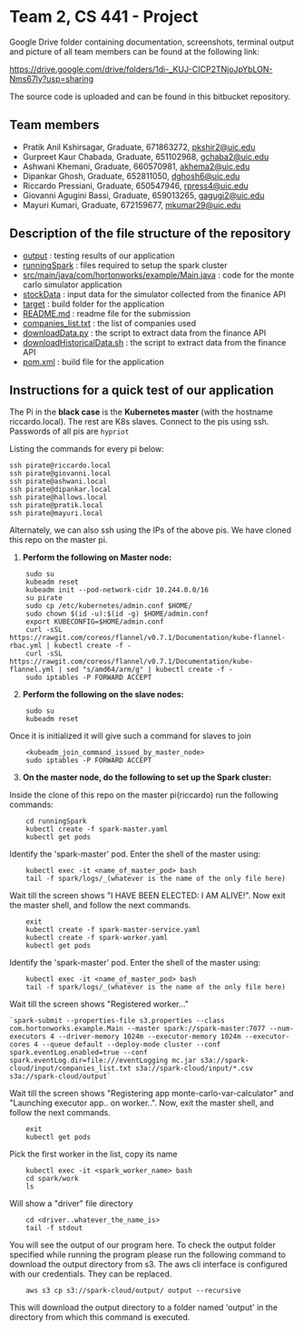 Team 2, CS 441 - Project
========================

Google Drive folder containing documentation, screenshots, terminal output and picture of all team members can be found at the following link:

https://drive.google.com/drive/folders/1di-_KUJ-CICP2TNjoJpYbLON-Nms67ly?usp=sharing

The source code is uploaded and can be found in this bitbucket repository.

Team members
------------

* Pratik Anil Kshirsagar, Graduate, 671863272, pkshir2@uic.edu
* Gurpreet Kaur Chabada, Graduate, 651102968, gchaba2@uic.edu
* Ashwani Khemani, Graduate, 660570981, akhema2@uic.edu
* Dipankar Ghosh, Graduate, 652811050, dghosh6@uic.edu
* Riccardo Pressiani, Graduate, 650547946, rpress4@uic.edu
* Giovanni Agugini Bassi, Graduate, 659013265, gagugi2@uic.edu
* Mayuri Kumari, Graduate, 672159677, mkumar29@uic.edu 


Description of the file structure of the repository
---------------------------------------------------

* [output](output) : testing results of our application 
* [runningSpark](runningSpark) : files required to setup the spark cluster 
* [src/main/java/com/hortonworks/example/Main.java](src/main/java/com/hortonworks/example/Main.java) : code for the monte carlo simulator application 
* [stockData](stockData) :  input data for the simulator collected from the finanice API
* [target](target) :  build folder for the application 
* [README.md](README.md) : readme file for the submission 
* [companies_list.txt](companies_list.txt) : the list of companies used 
* [downloadData.py](downloadData.py) : the script to extract data from the finance API
* [downloadHistoricalData.sh](downloadHistoricalData.sh) : the script to extract data from the finance API
* [pom.xml](pom.xml) :  build file for the application 


Instructions for a quick test of our application
------------------------------------------------

The Pi in the **black case** is the **Kubernetes master** (with the hostname riccardo.local). The rest are K8s slaves.
Connect to the pis using ssh. Passwords of all pis are `hypriot`

Listing the commands for every pi below:

```
ssh pirate@riccardo.local
ssh pirate@giovanni.local
ssh pirate@ashwani.local
ssh pirate@dipankar.local
ssh pirate@hallows.local
ssh pirate@pratik.local
ssh pirate@mayuri.local
```

Alternately, we can also ssh using the IPs of the above pis.
We have cloned this repo on the master pi. 

1. **Perform the following on Master node:**
```
	sudo su
	kubeadm reset
	kubeadm init --pod-network-cidr 10.244.0.0/16
	su pirate
	sudo cp /etc/kubernetes/admin.conf $HOME/
	sudo chown $(id -u):$(id -g) $HOME/admin.conf
	export KUBECONFIG=$HOME/admin.conf
	curl -sSL https://rawgit.com/coreos/flannel/v0.7.1/Documentation/kube-flannel-rbac.yml | kubectl create -f -
	curl -sSL https://rawgit.com/coreos/flannel/v0.7.1/Documentation/kube-flannel.yml | sed "s/amd64/arm/g" | kubectl create -f -
	sudo iptables -P FORWARD ACCEPT
```

2. **Perform the following on the slave nodes:**
```
	sudo su
	kubeadm reset
```
Once it is initialized it will give such a command for slaves to join
```
	<kubeadm_join_command_issued_by_master_node>
	sudo iptables -P FORWARD ACCEPT
```
	
3. **On the master node, do the following to set up the Spark cluster:**
	
Inside the clone of this repo on the master pi(riccardo) run the following commands: 
```
	cd runningSpark
	kubectl create -f spark-master.yaml
	kubectl get pods
```
Identify the 'spark-master' pod. Enter the shell of the master using:
```
	kubectl exec -it <name_of_master_pod> bash
	tail -f spark/logs/_(whatever is the name of the only file here)
```
Wait till the screen shows "I HAVE BEEN ELECTED: I AM ALIVE!". Now exit the master shell, and follow the next commands.
```
	exit
	kubectl create -f spark-master-service.yaml
	kubectl create -f spark-worker.yaml
	kubectl get pods
```
	
Identify the 'spark-master' pod. Enter the shell of the master using:
```	
	kubectl exec -it <name_of_master_pod> bash
	tail -f spark/logs/_(whatever is the name of the only file here)
```
Wait till the screen shows "Registered worker..."
	
	`spark-submit --properties-file s3.properties --class com.hortonworks.example.Main --master spark://spark-master:7077 --num-executors 4 --driver-memory 1024m --executor-memory 1024m --executor-cores 4 --queue default --deploy-mode cluster --conf spark.eventLog.enabled=true --conf spark.eventLog.dir=file:///eventLogging mc.jar s3a://spark-cloud/input/companies_list.txt s3a://spark-cloud/input/*.csv s3a://spark-cloud/output`
	
Wait till the screen shows "Registering app monte-carlo-var-calculator" and "Launching executor app.. on worker..". Now, exit the master shell, and follow the next commands.
```
	exit
	kubectl get pods
```
Pick the first worker in the list, copy its name
```
	kubectl exec -it <spark_worker_name> bash
	cd spark/work
	ls
```
	
Will show a "driver" file directory
```
	cd <driver..whatever_the_name_is>
	tail -f stdout
```
	
You will see the output of our program here.
To check the output folder specified while running the program please run the following command to download the output directory from s3. The aws cli interface is configured with our credentials. They can be replaced.
```
	aws s3 cp s3://spark-cloud/output/ output --recursive
```
This will download the output directory to a folder named 'output' in the directory from which this command is executed.